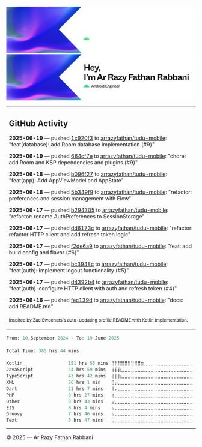 ![Ar Razy Fathan Rabbani Banner](https://github.com/arrazyfathan/arrazyfathan/blob/main/media/banner-dark.png#gh-dark-mode-only)
![Ar Razy Fathan Rabbani Banner](https://github.com/arrazyfathan/arrazyfathan/blob/main/media/banner-light.png#gh-light-mode-only)

<table><tr><td valign="top" width="100%">    

## GitHub Activity

**2025-06-19** — pushed [1c920f3](https://github.com/arrazyfathan/tudu-mobile/commits/1c920f36d8bcb41307773515718131f7e9d7b89c) to [arrazyfathan/tudu-mobile](https://github.com/arrazyfathan/tudu-mobile): "feat(database): add Room database implementation (#9)"

**2025-06-19** — pushed [664cf7e](https://github.com/arrazyfathan/tudu-mobile/commits/664cf7e17e74ebc1404dccfd8571180af0bbc2a7) to [arrazyfathan/tudu-mobile](https://github.com/arrazyfathan/tudu-mobile): "chore: add Room and KSP dependencies and plugins (#9)"

**2025-06-18** — pushed [b096f27](https://github.com/arrazyfathan/tudu-mobile/commits/b096f271725659985a4d05729c67d46445f618f6) to [arrazyfathan/tudu-mobile](https://github.com/arrazyfathan/tudu-mobile): "feat(app): Add AppViewModel and AppState"

**2025-06-18** — pushed [5b349f9](https://github.com/arrazyfathan/tudu-mobile/commits/5b349f9a562b59e5a0d6d945d58381045f73d90e) to [arrazyfathan/tudu-mobile](https://github.com/arrazyfathan/tudu-mobile): "refactor: preferences and session management with Flow"

**2025-06-17** — pushed [b294305](https://github.com/arrazyfathan/tudu-mobile/commits/b294305d6e1818ae78c3d62527b7426e84a04393) to [arrazyfathan/tudu-mobile](https://github.com/arrazyfathan/tudu-mobile): "refactor: rename AuthPreferences to SessionStorage"

**2025-06-17** — pushed [dd6173c](https://github.com/arrazyfathan/tudu-mobile/commits/dd6173c5bb3907297b68272f8c83a316a7672423) to [arrazyfathan/tudu-mobile](https://github.com/arrazyfathan/tudu-mobile): "refactor: refactor HTTP client and add refresh token logic"

**2025-06-17** — pushed [f2de6a9](https://github.com/arrazyfathan/tudu-mobile/commits/f2de6a9749c3ea107a6cb5b421e5cf8cd024cf3e) to [arrazyfathan/tudu-mobile](https://github.com/arrazyfathan/tudu-mobile): "feat: add build config and flavor (#6)"

**2025-06-17** — pushed [bc3948c](https://github.com/arrazyfathan/tudu-mobile/commits/bc3948c66325273bc7a91f87d1fabc083592c01b) to [arrazyfathan/tudu-mobile](https://github.com/arrazyfathan/tudu-mobile): "feat(auth): Implement logout functionality (#5)"

**2025-06-17** — pushed [d4392b4](https://github.com/arrazyfathan/tudu-mobile/commits/d4392b43bde2ecc62362e63a4f297c69904d0ba8) to [arrazyfathan/tudu-mobile](https://github.com/arrazyfathan/tudu-mobile): "feat(auth) :configure HTTP client with auth and refresh token (#4)"

**2025-06-16** — pushed [fec139d](https://github.com/arrazyfathan/tudu-mobile/commits/fec139de0d45bc0bed5985d4ce4dad26514c8ac9) to [arrazyfathan/tudu-mobile](https://github.com/arrazyfathan/tudu-mobile): "docs: add README.md"
                
<sub><a href="https://github.com/ZacSweers/ZacSweers/">Inspired by Zac Sweeners's auto-updating profile README with Kotlin Implementation.</a></sub>
</table>

<!--START_SECTION:waka-->

```kotlin
From: 10 September 2024 - To: 19 June 2025

Total Time: 385 hrs 44 mins

Kotlin                 151 hrs 55 mins ⣿⣿⣿⣿⣿⣿⣿⣿⣿⣶⣀⣀⣀⣀⣀⣀⣀⣀⣀⣀⣀⣀⣀⣀⣀   38.51 %
JavaScript             44 hrs 59 mins  ⣿⣿⣷⣀⣀⣀⣀⣀⣀⣀⣀⣀⣀⣀⣀⣀⣀⣀⣀⣀⣀⣀⣀⣀⣀   11.40 %
TypeScript             43 hrs 42 mins  ⣿⣿⣷⣀⣀⣀⣀⣀⣀⣀⣀⣀⣀⣀⣀⣀⣀⣀⣀⣀⣀⣀⣀⣀⣀   11.08 %
XML                    26 hrs 1 min    ⣿⣶⣀⣀⣀⣀⣀⣀⣀⣀⣀⣀⣀⣀⣀⣀⣀⣀⣀⣀⣀⣀⣀⣀⣀   06.60 %
Dart                   21 hrs 7 mins   ⣿⣤⣀⣀⣀⣀⣀⣀⣀⣀⣀⣀⣀⣀⣀⣀⣀⣀⣀⣀⣀⣀⣀⣀⣀   05.35 %
PHP                    9 hrs 27 mins   ⣶⣀⣀⣀⣀⣀⣀⣀⣀⣀⣀⣀⣀⣀⣀⣀⣀⣀⣀⣀⣀⣀⣀⣀⣀   02.40 %
Other                  8 hrs 43 mins   ⣦⣀⣀⣀⣀⣀⣀⣀⣀⣀⣀⣀⣀⣀⣀⣀⣀⣀⣀⣀⣀⣀⣀⣀⣀   02.21 %
EJS                    8 hrs 4 mins    ⣦⣀⣀⣀⣀⣀⣀⣀⣀⣀⣀⣀⣀⣀⣀⣀⣀⣀⣀⣀⣀⣀⣀⣀⣀   02.05 %
Groovy                 7 hrs 46 mins   ⣦⣀⣀⣀⣀⣀⣀⣀⣀⣀⣀⣀⣀⣀⣀⣀⣀⣀⣀⣀⣀⣀⣀⣀⣀   01.97 %
Text                   5 hrs 47 mins   ⣤⣀⣀⣀⣀⣀⣀⣀⣀⣀⣀⣀⣀⣀⣀⣀⣀⣀⣀⣀⣀⣀⣀⣀⣀   01.47 %
```

<!--END_SECTION:waka-->

---
© 2025 — Ar Razy Fathan Rabbani